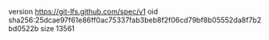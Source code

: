 version https://git-lfs.github.com/spec/v1
oid sha256:25dcae97f61e86ff0ac75337fab3beb8f2f06cd79bf8b05552da8f7b2bd0522b
size 13561
